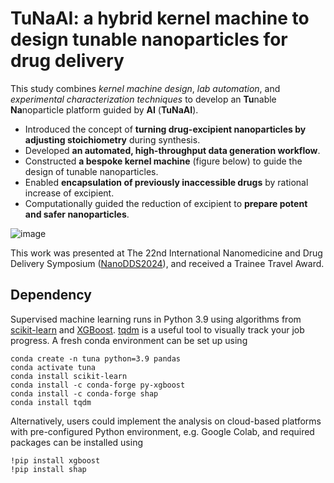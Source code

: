 # TuNaAI: a hybrid kernel machine to design tunable nanoparticles for drug delivery
This study combines *kernel machine design*, *lab automation*, and *experimental characterization techniques* to develop an **Tu**nable **Na**noparticle platform guided by **AI** (**TuNaAI**).

- Introduced the concept of **turning drug-excipient nanoparticles by adjusting stoichiometry** during synthesis.
- Developed **an automated, high-throughput data generation workflow**.
- Constructed **a bespoke kernel machine** (figure below) to guide the design of tunable nanoparticles.
- Enabled **encapsulation of previously inaccessible drugs** by rational increase of excipient.
- Computationally guided the reduction of excipient to **prepare potent and safer nanoparticles**.

  
![image](https://github.com/user-attachments/assets/99b0d86e-e8f9-4780-94b1-715728c855e3)

This work was presented at The 22nd International Nanomedicine and Drug Delivery Symposium ([NanoDDS2024](https://pharmacy.ufl.edu/2024/09/16/emerging-field-of-nanomedicine-takes-center-stage-as-uf-hosts-nanodds-symposium/)), and received a Trainee Travel Award.

## Dependency
Supervised machine learning runs in Python 3.9 using algorithms from [scikit-learn](https://scikit-learn.org/stable/) and [XGBoost](https://xgboost.readthedocs.io/en/stable/). [tqdm](https://github.com/tqdm/tqdm) is a useful tool to visually track your job progress. A fresh conda environment can be set up using

```
conda create -n tuna python=3.9 pandas
conda activate tuna
conda install scikit-learn
conda install -c conda-forge py-xgboost
conda install -c conda-forge shap
conda install tqdm
```
Alternatively, users could implement the analysis on cloud-based platforms with pre-configured Python environment, e.g. Google Colab, and required packages can be installed using

```
!pip install xgboost
!pip install shap

